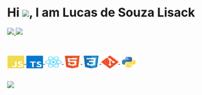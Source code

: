 <h1 align = "justify"> Hi <img src="https://media.giphy.com/media/hvRJCLFzcasrR4ia7z/giphy.gif" width="25px">, I am Lucas de Souza Lisack </h1>


<div>
  <a href="https://github.com/lzkz">
  <img height="180em" src="https://github-readme-stats.vercel.app/api?username=lzkz&show_icons=true&theme=radical"/>
  <img height="180em" src="https://github-readme-stats.vercel.app/api/top-langs/?username=lzkz&layout=compact&langs_count=16&theme=tokyonight"/>
</div>   
  
  ##
  
<div>
<div style="display: inline_block"><br>
  <img align="center" alt="Uly-Js" height="30" width="40" src="https://raw.githubusercontent.com/devicons/devicon/master/icons/javascript/javascript-plain.svg">
  <img align="center" alt="Uly-Ts" height="30" width="40" src="https://raw.githubusercontent.com/devicons/devicon/master/icons/typescript/typescript-plain.svg">
  <img align="center" alt="Uly-React" height="30" width="40" src="https://raw.githubusercontent.com/devicons/devicon/master/icons/react/react-original.svg">
<img align="center" alt="Uly-HTML" height="30" width="40" src="https://raw.githubusercontent.com/devicons/devicon/master/icons/html5/html5-original.svg">
  <img align="center" alt="Uly-CSS" height="30" width="40" src="https://raw.githubusercontent.com/devicons/devicon/master/icons/css3/css3-original.svg">
  <img align="center" alt="Uly-Git" height="30" width="40" src="https://raw.githubusercontent.com/devicons/devicon/master/icons/git/git-original.svg">
  <img align="center" alt="Uly-Python" height="30" width="40" src="https://raw.githubusercontent.com/devicons/devicon/master/icons/python/python-original.svg">
 
  
</div>
  
  ##
  
  <div>
   <a href="https://www.linkedin.com/in/lucas-de-souza-lisack-a5164b185/" target="_blank"><img src="https://img.shields.io/badge/-LinkedIn-%230077B5?style=for-the-badge&logo=linkedin&logoColor=white" target="_blank"></a>
 
</div>

<!--
- 👋 Hi, I’m @lzkz
- 👀 I’m interested in ...
- 🌱 I’m currently learning ...
- 💞️ I’m looking to collaborate on ...
- 📫 How to reach me ...

<!---
lzkz/lzkz is a ✨ special ✨ repository because its `README.md` (this file) appears on your GitHub profile.
You can click the Preview link to take a look at your changes.
--->
